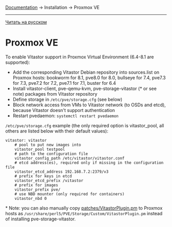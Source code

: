 [Documentation](../../README.md#documentation) → Installation → Proxmox VE

-----

[Читать на русском](proxmox.ru.md)

# Proxmox VE

To enable Vitastor support in Proxmox Virtual Environment (6.4-8.1 are supported):

- Add the corresponding Vitastor Debian repository into sources.list on Proxmox hosts:
  bookworm for 8.1, pve8.0 for 8.0, bullseye for 7.4, pve7.3 for 7.3, pve7.2 for 7.2, pve7.1 for 7.1, buster for 6.4
- Install vitastor-client, pve-qemu-kvm, pve-storage-vitastor (* or see note) packages from Vitastor repository
- Define storage in `/etc/pve/storage.cfg` (see below)
- Block network access from VMs to Vitastor network (to OSDs and etcd),
  because Vitastor doesn't support authentication
- Restart pvedaemon: `systemctl restart pvedaemon`

`/etc/pve/storage.cfg` example (the only required option is vitastor_pool, all others
are listed below with their default values):

```
vitastor: vitastor
    # pool to put new images into
    vitastor_pool testpool
    # path to the configuration file
    vitastor_config_path /etc/vitastor/vitastor.conf
    # etcd address(es), required only if missing in the configuration file
    vitastor_etcd_address 192.168.7.2:2379/v3
    # prefix for keys in etcd
    vitastor_etcd_prefix /vitastor
    # prefix for images
    vitastor_prefix pve/
    # use NBD mounter (only required for containers)
    vitastor_nbd 0
```

\* Note: you can also manually copy [patches/VitastorPlugin.pm](../../patches/VitastorPlugin.pm) to Proxmox hosts
as `/usr/share/perl5/PVE/Storage/Custom/VitastorPlugin.pm` instead of installing pve-storage-vitastor.
